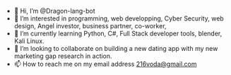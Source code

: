 - 👋 Hi, I’m @Dragon-lang-bot
- 👀 I’m interested in programming, web developping, Cyber Security, web design, Angel investor, business partner, co-worker, 
- 🌱 I’m currently learning Python, C#, Full Stack developer tools, blender, Kali Linux. 
- 💞️ I’m looking to collaborate on building a new dating app with my new marketing gap research in action.
- 📫 How to reach me on my email address 216voda@gmail.com

<!---
Dragon-lang-bot/Dragon-lang-bot is a ✨ special ✨ repository because its `README.md` (this file) appears on your GitHub profile.
You can click the Preview link to take a look at your changes.
--->
